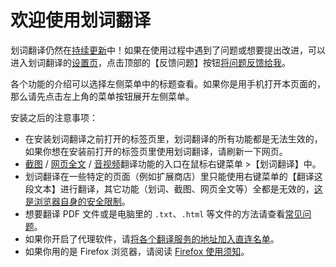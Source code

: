 # 欢迎使用划词翻译

划词翻译仍然在[持续更新](../log.mdx)中！如果在使用过程中遇到了问题或想要提出改进，可以进入划词翻译的[设置页](options.md)，点击顶部的【反馈问题】按钮[将问题反馈给我](../issues.mdx)。

各个功能的介绍可以选择左侧菜单中的标题查看。如果你是用手机打开本页面的，那么请先点击左上角的菜单按钮展开左侧菜单。

安装之后的注意事项：

- 在安装划词翻译之前打开的标签页里，划词翻译的所有功能都是无法生效的，如果你想在安装前打开的标签页里使用划词翻译，请刷新一下网页。
- [截图](screenshot.md) / [网页全文](page.md) / [音视频](video.md)翻译功能的入口在鼠标右键菜单 >【划词翻译】中。
- 划词翻译在一些特定的页面（例如扩展商店）里只能使用右键菜单的【翻译这段文本】进行翻译，其它功能（划词、截图、网页全文等）全都是无效的，[这是浏览器自身的安全限制](../faq.mdx#why-can-not-use-in-store)。
- 想要翻译 PDF 文件或是电脑里的 `.txt`、`.html` 等文件的方法请查看[常见问题](../faq.mdx#how-pdf)。
- 如果你开启了代理软件，请[将各个翻译服务的地址加入直连名单](../faq.mdx#proxy)。
- 如果你用的是 Firefox 浏览器，请阅读 [Firefox 使用须知](firefox.md)。
